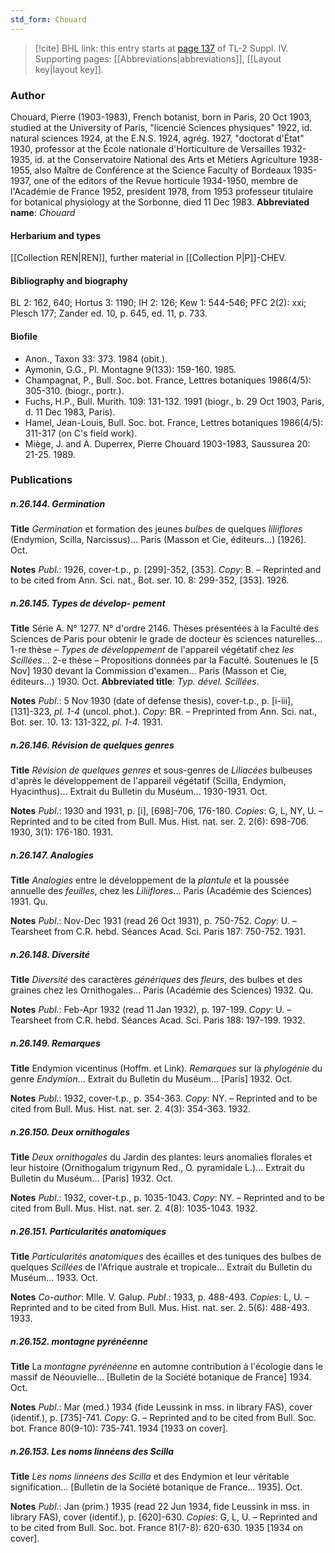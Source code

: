 ```yaml
---
std_form: Chouard
---
```


> [!cite] BHL link: this entry starts at [page 137](https://www.biodiversitylibrary.org/page/33265814) of TL-2 Suppl. IV.
> Supporting pages: [[Abbreviations|abbreviations]], [[Layout key|layout key]].

### Author

Chouard, Pierre (1903-1983), French botanist, born in Paris, 20 Oct 1903, studied at the University of Paris, "licencié Sciences physiques" 1922, id. natural sciences 1924, at the E.N.S. 1924, agrég. 1927, "doctorat d'État" 1930, professor at the École nationale d'Horticulture de Versailles 1932-1935, id. at the Conservatoire National des Arts et Métiers Agriculture 1938-1955, also Maître de Conférence at the Science Faculty of Bordeaux 1935-1937, one of the editors of the Revue horticule 1934-1950, membre de l'Académie de France 1952, president 1978, from 1953 professeur titulaire for botanical physiology at the Sorbonne, died 11 Dec 1983. 
**Abbreviated name**: *Chouard*

#### Herbarium and types

[[Collection REN|REN]], further material in [[Collection P|P]]-CHEV.

#### Bibliography and biography

BL 2: 162, 640; Hortus 3: 1190; IH 2: 126; Kew 1: 544-546; PFC 2(2): xxi; Plesch 177; Zander ed. 10, p. 645, ed. 11, p. 733.

#### Biofile

- Anon., Taxon 33: 373. 1984 (obit.).
- Aymonin, G.G., Pl. Montagne 9(133): 159-160. 1985.
- Champagnat, P., Bull. Soc. bot. France, Lettres botaniques 1986(4/5): 305-310. (biogr., portr.).
- Fuchs, H.P., Bull. Murith. 109: 131-132. 1991 (biogr., b. 29 Oct 1903, Paris, d. 11 Dec 1983, Paris).
- Hamel, Jean-Louis, Bull. Soc. bot. France, Lettres botaniques 1986(4/5): 311-317 (on C's field work).
- Miège, J. and A. Duperrex, Pierre Chouard 1903-1983, Saussurea 20: 21-25. 1989.

### Publications

##### n.26.144. Germination

**Title**
*Germination* et formation des jeunes *bulbes* de quelques *liliiflores* (Endymion, Scilla, Narcissus)... Paris (Masson et Cie, éditeurs...) \[1926\]. Oct.

**Notes**
*Publ*.: 1926, cover-t.p., p. \[299\]-352, \[353\]. *Copy*: B. – Reprinted and to be cited from Ann. Sci. nat., Bot. ser. 10. 8: 299-352, \[353\]. 1926.

##### n.26.145. Types de dévelop- pement

**Title**
Série A. N° 1277. N° d'ordre 2146. Thèses présentées à la Faculté des Sciences de Paris pour obtenir le grade de docteur ès sciences naturelles... 1-re thèse – *Types de développement* de l'appareil végétatif chez *les Scillées*... 2-e thèse – Propositions données par la Faculté. Soutenues le \[5 Nov\] 1930 devant la Commission d'examen... Paris (Masson et Cie, éditeurs...) 1930. Oct.
**Abbreviated title**: *Typ. dével. Scillées*.

**Notes**
*Publ*.: 5 Nov 1930 (date of defense thesis), cover-t.p., p. \[i-iii\], \[131\]-323, *pl. 1-4* (uncol. phot.).
*Copy*: BR. – Preprinted from Ann. Sci. nat., Bot. ser. 10. 13: 131-322, *pl. 1-4.* 1931.

##### n.26.146. Révision de quelques genres

**Title**
*Révision de quelques genres* et sous-genres de *Liliacées* bulbeuses d'après le développement de l'appareil végétatif (Scilla, Endymion, Hyacinthus)... Extrait du Bulletin du Muséum... 1930-1931. Oct.

**Notes**
*Publ*.: 1930 and 1931, p. \[i\], \[698\]-706, 176-180. *Copies*: G, L, NY, U. – Reprinted and to be cited from Bull. Mus. Hist. nat. ser. 2. 2(6): 698-706. 1930, 3(1): 176-180. 1931.

##### n.26.147. Analogies

**Title**
*Analogies* entre le développement de la *plantule* et la poussée annuelle des *feuilles*, chez les *Liliiflores*... Paris (Académie des Sciences) 1931. Qu.

**Notes**
*Publ*.: Nov-Dec 1931 (read 26 Oct 1931), p. 750-752. *Copy*: U. – Tearsheet from C.R. hebd. Séances Acad. Sci. Paris 187: 750-752. 1931.

##### n.26.148. Diversité

**Title**
*Diversité* des caractères *génériques* des *fleurs*, des bulbes et des graines chez les Ornithogales... Paris (Académie des Sciences) 1932. Qu.

**Notes**
*Publ*.: Feb-Apr 1932 (read 11 Jan 1932), p. 197-199. *Copy*: U. – Tearsheet from C.R. hebd. Séances Acad. Sci. Paris 188: 197-199. 1932.

##### n.26.149. Remarques

**Title**
Endymion vicentinus (Hoffm. et Link). *Remarques* sur la *phylogénie* du genre *Endymion*... Extrait du Bulletin du Muséum... \[Paris\] 1932. Oct.

**Notes**
*Publ*.: 1932, cover-t.p., p. 354-363. *Copy*: NY. – Reprinted and to be cited from Bull. Mus. Hist. nat. ser. 2. 4(3): 354-363. 1932.

##### n.26.150. Deux ornithogales

**Title**
*Deux ornithogales* du Jardin des plantes: leurs anomalies florales et leur histoire (Ornithogalum trigynum Red., O. pyramidale L.)... Extrait du Bulletin du Muséum... \[Paris\] 1932. Oct.

**Notes**
*Publ*.: 1932, cover-t.p., p. 1035-1043. *Copy*: NY. – Reprinted and to be cited from Bull. Mus. Hist. nat. ser. 2. 4(8): 1035-1043. 1932.

##### n.26.151. Particularités anatomiques

**Title**
*Particularités anatomiques* des écailles et des tuniques des bulbes de quelques *Scillées* de l'Afrique australe et tropicale... Extrait du Bulletin du Muséum... 1933. Oct.

**Notes**
*Co-author*: Mlle. V. Galup.
*Publ*.: 1933, p. 488-493. *Copies*: L, U. – Reprinted and to be cited from Bull. Mus. Hist. nat. ser. 2. 5(6): 488-493. 1933.

##### n.26.152. montagne pyrénéenne

**Title**
La *montagne pyrénéenne* en automne contribution à l'écologie dans le massif de Néouvielle... \[Bulletin de la Société botanique de France\] 1934. Oct.

**Notes**
*Publ*.: Mar (med.) 1934 (fide Leussink in mss. in library FAS), cover (identif.), p. \[735\]-741.
*Copy*: G. – Reprinted and to be cited from Bull. Soc. bot. France 80(9-10): 735-741. 1934 \[1933 on cover\].

##### n.26.153. Les noms linnéens des Scilla

**Title**
*Les noms linnéens des Scilla* et des Endymion et leur véritable signification... \[Bulletin de la Société botanique de France... 1935\]. Oct.

**Notes**
*Publ*.: Jan (prim.) 1935 (read 22 Jun 1934, fide Leussink in mss. in library FAS), cover (identif.), p. \[620\]-630. *Copies*: G, L, U. – Reprinted and to be cited from Bull. Soc. bot. France 81(7-8): 620-630. 1935 \[1934 on cover\].

